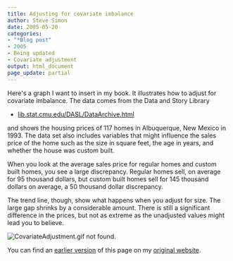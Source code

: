 ```yaml
---
title: Adjusting for covariate imbalance
author: Steve Simon
date: 2005-05-20
categories:
- "*Blog post"
- 2005
- Being updated
- Covariate adjustment
output: html_document
page_update: partial
---
```

Here's a graph I want to insert in my book. It illustrates how to
adjust for covariate imbalance. The data comes from the Data and Story
Library

- [lib.stat.cmu.edu/DASL/DataArchive.html](http://lib.stat.cmu.edu/DASL/DataArchive.html)

and shows the housing prices of 117 homes in Albuquerque, New Mexico in
1993. The data set also includes variables that might influence the
sales price of the home such as the size in square feet, the age in
years, and whether the house was custom built.

When you look at the average sales price for regular homes and custom
built homes, you see a large discrepancy. Regular homes sell, on average
for 95 thousand dollars, but custom built homes sell for 145 thousand
dollars on average, a 50 thousand dollar discrepancy.

The trend line, though, show what happens when you adjust for size. The
large gap shrinks by a considerable amount. There is still a significant
difference in the prices, but not as extreme as the unadjusted values
might lead you to believe.

![CovariateAdjustment.gif not found.](http://www.pmean.com/new-images/05/CovariateImbalance01.png)

You can find an [earlier version][sim1] of this page on my [original website][sim2].


[sim1]: http://www.pmean.com/05/CovariateImbalance.html
[sim2]: http://www.pmean.com/original_site.html
